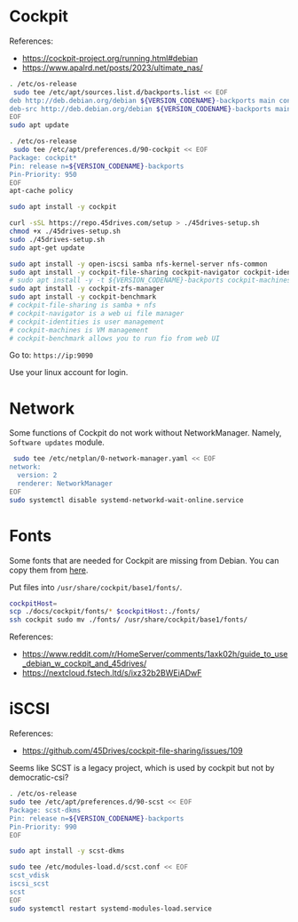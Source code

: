 
# Cockpit

References:
- https://cockpit-project.org/running.html#debian
- https://www.apalrd.net/posts/2023/ultimate_nas/

```bash
. /etc/os-release
 sudo tee /etc/apt/sources.list.d/backports.list << EOF
deb http://deb.debian.org/debian ${VERSION_CODENAME}-backports main contrib
deb-src http://deb.debian.org/debian ${VERSION_CODENAME}-backports main contrib
EOF
sudo apt update

. /etc/os-release
 sudo tee /etc/apt/preferences.d/90-cockpit << EOF
Package: cockpit*
Pin: release n=${VERSION_CODENAME}-backports
Pin-Priority: 950
EOF
apt-cache policy

sudo apt install -y cockpit

curl -sSL https://repo.45drives.com/setup > ./45drives-setup.sh
chmod +x ./45drives-setup.sh
sudo ./45drives-setup.sh
sudo apt-get update

sudo apt install -y open-iscsi samba nfs-kernel-server nfs-common
sudo apt install -y cockpit-file-sharing cockpit-navigator cockpit-identities
# sudo apt install -y -t ${VERSION_CODENAME}-backports cockpit-machines
sudo apt install -y cockpit-zfs-manager
sudo apt install -y cockpit-benchmark
# cockpit-file-sharing is samba + nfs
# cockpit-navigator is a web ui file manager
# cockpit-identities is user management
# cockpit-machines is VM management
# cockpit-benchmark allows you to run fio from web UI
```

Go to: `https://ip:9090`

Use your linux account for login.

# Network

Some functions of Cockpit do not work without NetworkManager.
Namely, `Software updates` module.

```bash
 sudo tee /etc/netplan/0-network-manager.yaml << EOF
network:
  version: 2
  renderer: NetworkManager
EOF
sudo systemctl disable systemd-networkd-wait-online.service
```

# Fonts

Some fonts that are needed for Cockpit are missing from Debian.
You can copy them from [here](./cockpit/fonts/).

Put files into `/usr/share/cockpit/base1/fonts/`.

```bash
cockpitHost=
scp ./docs/cockpit/fonts/* $cockpitHost:./fonts/
ssh cockpit sudo mv ./fonts/ /usr/share/cockpit/base1/fonts/
```

References:
- https://www.reddit.com/r/HomeServer/comments/1axk02h/guide_to_use_debian_w_cockpit_and_45drives/
- https://nextcloud.fstech.ltd/s/ixz32b2BWEiADwF

# iSCSI

References:
- https://github.com/45Drives/cockpit-file-sharing/issues/109

Seems like SCST is a legacy project, which is used by cockpit but not by democratic-csi?

```bash
. /etc/os-release
sudo tee /etc/apt/preferences.d/90-scst << EOF
Package: scst-dkms
Pin: release n=${VERSION_CODENAME}-backports
Pin-Priority: 990
EOF

sudo apt install -y scst-dkms

sudo tee /etc/modules-load.d/scst.conf << EOF
scst_vdisk
iscsi_scst
scst
EOF
sudo systemctl restart systemd-modules-load.service
```
